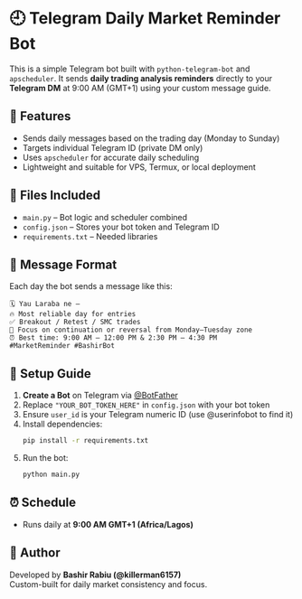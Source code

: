 # 🕘 Telegram Daily Market Reminder Bot

This is a simple Telegram bot built with `python-telegram-bot` and `apscheduler`. It sends **daily trading analysis reminders** directly to your **Telegram DM** at 9:00 AM (GMT+1) using your custom message guide.

## 🔧 Features

- Sends daily messages based on the trading day (Monday to Sunday)
- Targets individual Telegram ID (private DM only)
- Uses `apscheduler` for accurate daily scheduling
- Lightweight and suitable for VPS, Termux, or local deployment

## 📁 Files Included

- `main.py` – Bot logic and scheduler combined
- `config.json` – Stores your bot token and Telegram ID
- `requirements.txt` – Needed libraries

## 🧠 Message Format

Each day the bot sends a message like this:

```
🗓️ Yau Laraba ne –
🔥 Most reliable day for entries
✅ Breakout / Retest / SMC trades
🎯 Focus on continuation or reversal from Monday–Tuesday zone
⏰ Best time: 9:00 AM – 12:00 PM & 2:30 PM – 4:30 PM
#MarketReminder #BashirBot
```

## 🚀 Setup Guide

1. **Create a Bot** on Telegram via [@BotFather](https://t.me/BotFather)
2. Replace `"YOUR_BOT_TOKEN_HERE"` in `config.json` with your bot token
3. Ensure `user_id` is your Telegram numeric ID (use @userinfobot to find it)
4. Install dependencies:
    ```bash
    pip install -r requirements.txt
    ```
5. Run the bot:
    ```bash
    python main.py
    ```

## ⏰ Schedule

- Runs daily at **9:00 AM GMT+1 (Africa/Lagos)**

## 👤 Author

Developed by **Bashir Rabiu (@killerman6157)**  
Custom-built for daily market consistency and focus.
